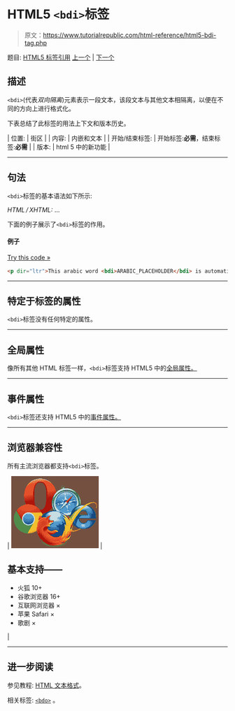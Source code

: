 # HTML5 `<bdi>`标签

> 原文：<https://www.tutorialrepublic.com/html-reference/html5-bdi-tag.php>

题目: [HTML5 标签引用](html5-tags.php) [上一个](html-basefont-tag.php) | [下一个](html-bdo-tag.php)

## 描述

`<bdi>`(代表*双向隔离*)元素表示一段文本，该段文本与其他文本相隔离，以便在不同的方向上进行格式化。

下表总结了此标签的用法上下文和版本历史。

| 位置: | 街区 |
| 内容: | 内嵌和文本 |
| 开始/结束标签: | 开始标签:**必需**，结束标签:**必需** |
| 版本: | html 5 中的新功能 |

* * *

## 句法

`<bdi>`标签的基本语法如下所示:

*HTML / XHTML:* <bdi> ... </bdi>

下面的例子展示了`<bdi>`标签的作用。

#### 例子

[Try this code »](../codelab.php?topic=html5&file=bdi-tag "Try this code using online Editor")

```html
<p dir="ltr">This arabic word <bdi>ARABIC_PLACEHOLDER</bdi> is automatically displayed right-to-left.</p>
```

* * *

## 特定于标签的属性

`<bdi>`标签没有任何特定的属性。

* * *

## 全局属性

像所有其他 HTML 标签一样，`<bdi>`标签支持 HTML5 中的[全局属性。](html5-global-attributes.php)

* * *

## 事件属性

`<bdi>`标签还支持 HTML5 中的[事件属性。](html5-event-attributes.php)

* * *

## 浏览器兼容性

所有主流浏览器都支持`<bdi>`标签。

| ![Browsers Icon](img/e9331123c77668c1832e541c2fca1002.png) | 

## 基本支持——

*   火狐 10+
*   谷歌浏览器 16+
*   互联网浏览器 ×
*   苹果 Safari ×
*   歌剧 ×

 |

* * *

## 进一步阅读

参见教程: [HTML 文本格式](../html-tutorial/html-text-formatting.php)。

相关标签: [`<bdo>`](html-bdo-tag.php) 。